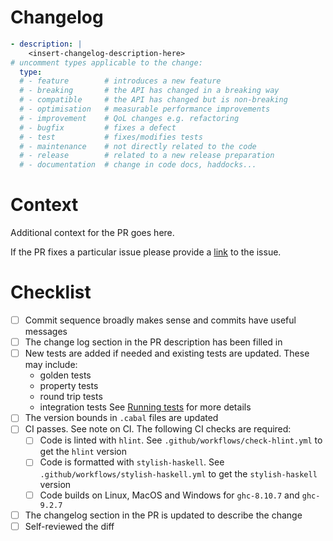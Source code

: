 # Changelog

```yaml
- description: |
    <insert-changelog-description-here>
# uncomment types applicable to the change:
  type:
  # - feature        # introduces a new feature
  # - breaking       # the API has changed in a breaking way
  # - compatible     # the API has changed but is non-breaking
  # - optimisation   # measurable performance improvements
  # - improvement    # QoL changes e.g. refactoring
  # - bugfix         # fixes a defect
  # - test           # fixes/modifies tests
  # - maintenance    # not directly related to the code
  # - release        # related to a new release preparation
  # - documentation  # change in code docs, haddocks...
```

# Context

Additional context for the PR goes here.

If the PR fixes a particular issue please provide a
[link](https://docs.github.com/en/issues/tracking-your-work-with-issues/linking-a-pull-request-to-an-issue#linking-a-pull-request-to-an-issue-using-a-keyword=)
to the issue.

# Checklist

- [ ] Commit sequence broadly makes sense and commits have useful messages
- [ ] The change log section in the PR description has been filled in
- [ ] New tests are added if needed and existing tests are updated.  These may include:
  - golden tests
  - property tests
  - round trip tests
  - integration tests
  See [Running tests](https://github.com/input-output-hk/cardano-node-wiki/wiki/Running-tests) for more details
- [ ] The version bounds in `.cabal` files are updated
- [ ] CI passes. See note on CI.  The following CI checks are required:
  - [ ] Code is linted with `hlint`.  See `.github/workflows/check-hlint.yml` to get the `hlint` version
  - [ ] Code is formatted with `stylish-haskell`.  See `.github/workflows/stylish-haskell.yml` to get the `stylish-haskell` version
  - [ ] Code builds on Linux, MacOS and Windows for `ghc-8.10.7` and `ghc-9.2.7`
- [ ] The changelog section in the PR is updated to describe the change
- [ ] Self-reviewed the diff

<!-- 
### Note on CI ###
If your PR is from a fork, the necessary CI jobs won't trigger automatically for security reasons.
You will need to get someone with write privileges. Please contact IOG node developers to do this
for you. 
-->
